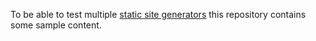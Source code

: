 To be able to test multiple [static site generators](https://www.staticgen.com/) this repository contains some sample content.